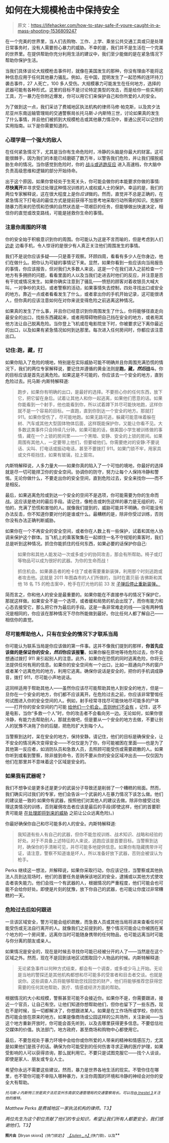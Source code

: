 # 如何在大规模枪击中保持安全

> 原文：<https://lifehacker.com/how-to-stay-safe-if-youre-caught-in-a-mass-shooting-1536809247>

在一个完美的世界里，当人们去购物、工作、上学、乘坐公共交通工具或只是处理日常事务时，没有人需要担心暴力的威胁。不幸的是，我们并不是生活在一个完美的世界里。在提供帮助你充分利用生活的建议中，我们至少能做的是在紧急情况下帮助你保护生活。



当我们具体谈论大规模枪击事件时，就像在美国发生的那种，你没有理由不能将这种信息应用于任何其他暴力骚乱。例如，在中国，昆明发生了一起恐怖的连环持刀袭击事件，27 人死亡，100 多人受伤。大规模暴力可能发生在任何地方，选择的武器可能有各种形式。这里的目标不是讨论特定类型的攻击，而是给你一些实用的工具，万一暴力在你附近爆发，你可以用它们来保护自己和你所爱的人的安全。

为了做到这一点，我们采访了费城地区执法机构的律师马修·帕克斯，以及宾夕法尼亚州东南运输管理局的交通警察局长托马斯·J·内斯特三世，讨论如果真的发生了什么事情，并且他们被抓到大规模枪击或其他暴力情况中，普通公民可以记住的实用指南。以下是你需要知道的。

### 心理学是一个强大的敌人

在任何紧急情况下，尤其是当你有生命危险时，冷静的头脑是你最大的财富。这可能很棘手，因为我们的本能已经磨砺了数万年，以警告我们危险，并让我们摆脱威胁生命的情况。当你感觉到危险时，你的 [战斗或逃跑反应](http://en.wikipedia.org/wiki/Fight-or-flight_response) 进入高速档，你大脑中负责高级思维和逻辑的部分开始待命。

出于这个原因，如果你曾经处于生死关头，你可能会做你的本能要求你做的事情:**尽快离开**并寻求受过处理这种情况训练的人或权威人士的保护。幸运的是，我们的两位专家解释说，这在很大程度上是你*应该*做的。然而，直觉并不总是正确的，在紧急情况下打电话的最佳方式是提前获得不加思考地采取行动所需的知识。克服伴随暴力而来的恐慌和恐惧的自然状态是一项艰巨的任务，但能够做出快速决定，相信你的直觉或改变路线，可能是拯救你生命的事情。

### 注意你周围的环境

你的安全始于积极意识到你的周围。你可能认为这是不言而喻的，但是考虑到人们 [边走](http://www.digitaltrends.com/mobile/tourist-walks-off-pier-in-australia-while-checking-facebook-on-smartphone/) 边看手机，令人惊讶的是很少有人真正关注他们周围发生的事情。

我们不是说你应该多疑——只是善于观察。环顾四周，看看有多少人在你身边，他们在做什么。把你认为可疑的事情记下来。显然，如果你看到一些应该向当局报告的事情，你应该报告，但对我们大多数人来说，这是一个在我们进入之前检查一个地方有多拥挤的问题，看看里面的人以及当我们走进去时他们的反应，并注意是否有干扰或情况发生。如果你确实注意到了骚乱——愤怒的顾客对着收银员大喊大叫，一对争吵的夫妇，或者警察的活动，如果事情失去控制，四处寻找出口或安全的地方。靠近一点或者看看发生了什么，或者拿出你的手机开始记录，这可能很诱人，但你真的应该注意如何在对你来说变得危险之前逃离这种情况。

如果真的发生了什么事，并且你已经意识到你周围发生了什么，你将能够径直走向最安全的出口，找些东西藏起来，或者用障碍物把自己挡在安全的地方，或者用其他方法让自己脱离危险。当你登上飞机或在电影院坐下时，你被要求记下离你最近的出口，以及如果有紧急情况如何到达那里。每次进入任何房间时，你都应该注意出口。

### 记住:跑，藏，打

如果你陷入了危险的境地，特别是在实际威胁可能不明确并且你周围充满恐慌的情况下，我们的两位专家解释说，要记住并遵循的黄金法则是**跑，藏，*然后*战斗**。你的目标应该是首先远离危险。如果这是不可能的，你应该去一个安全的地方，直到危险过去。托马斯·内斯特解释道:

> 跑步，如果你有明确的出口，是最好的选择。不要担心你的任何东西，放下它，把它留在身后。试着让其他人和你一起逃离，如果他们愿意的话。如果你能看到一个射手，他也能看到你，所以试着蹲下并尽可能快地跑，这样你就不是一个容易的目标。一直跑，直到你到达一个安全的地方。那就打 911。如果你受伤了，尽可能地跑。如果无路可逃，躲藏可能意味着躲在树、汽车或其他大型固体物体后面，这样既能保护你，又能让你看不见。大多数这类事件只会持续几分钟。如果可能的话，做美国小学生被训练做的事情，藏在一个上锁的房间里——一个黑暗、安静、安全的上锁的房间。如果周围有其他人，一定要带上他们，但要嘘他们。你需要绝对的安静:不要说话、尖叫、打电话或振动电话，甚至不要拨打 911。如果门锁不牢，用家具或文件柜挡住，如果有玻璃，拉上窗帘。

内斯特解释说，人多力量大——如果你真的陷入了一个可怕的境地，你最好的选择就是尽一切可能捍卫你的安全空间。协调你的防守，努力让每个人保持冷静和警惕。无论你做什么，不要走出你的安全空间，直到危险过去，安全来找你——而不是相反。

最后，如果逃离危险或到达一个安全的空间不是选项，你可能需要为你的生命而战。这应该是绝对的最后手段。请记住，像枪击或刺伤这样的暴力是无组织的，可怕的，充满了恐慌和害怕的人。就像我们提到的，威胁可能并不明确，你可能没有办法反击，你不知道你要对付的是谁或什么。最糟糕的是，除非你受过训练，否则你没有办法正确判断威胁。

如果你在一个不再安全的安全空间，或者你在人数上有一些保护，试着和其他人协调来保护这个群体。当飞机上的乘客聚集在一起绑住一名不守规矩的乘客时，我们总是听到这种情况。抓住你能抓住的任何东西，如果必要的话保护你自己:

> 如果你和其他人能发动一次或多或少的协同攻击，那会有所帮助。椅子或灯等物品可以成为很好的武器。为你的生命而战！
> 
> 抓住机会。如果袭击者的枪卡住了或者需要重新装弹，利用那个时刻逃跑或者攻击他。这就是 2011 年图森市的人们所做的，当时在嘉贝丽·吉佛斯和其他 18 名 T5 的枪击案中，枪手在打光他的前 33 发 [子弹后停止重新装弹。](http://en.wikipedia.org/wiki/2011_Tucson_shooting)

简而言之，你和他人的安全是最重要的。如果你能在不直接参与的情况下保护它，那就这样做。如果安全不是一个选项，或者缓和局势的机会出现了，而你有能力和心态去接受它，那么把它作为最后的手段。这是一条非常难走的线——没有两种情况是相同的，你应该在那种情况下尽你所能做到最好。你比任何人都了解自己——相信你的直觉。

### 尽可能帮助他人，只有在安全的情况下才联系当局

你可能认为联系当局是你应该做的第一件事。这并不像我们提到的那样，**你首先应该做的是保证你的安全，*然后*你应该报警**。如果你躲在原地等待危险过去，你不会想通过拨打 911 来引起别人的注意。此外，如果你在恐慌的同时逃离危险，你将无法提供任何有用的信息。如果你的安全空间有一个出口，比如一扇通向户外的窗户或者某个远离危险的地方，利用它逃离。确保你说话是安全的，把你的手机调成静音，拨打 911，尽可能小声地说话。

这同样适用于帮助其他人——虽然你应该尽可能帮助其他人到安全的地方，但是一旦你在一个安全的地方，你们都不应该离开。在危险过去之前，你应该非常警惕任何试图进入你的安全空间的人。例如，射手经常寻找尽可能快地尽可能多的尸体——打开你的安全空间的门可能 [给他们一个机会，否则他们不会有](http://abcnews.go.com/GMA/story?id=2432104) 。记住，这不是电影，当你“多救一个人”时，你的攻击者不会看向另一边。无论如何，如果你很冷静，有能力去帮助别人，那就去做吧，但是要从一个安全的地方去做，不要让别人的犹豫不决拖了你的后腿，把危险扩大到每个人。

当警察到达时，呆在安全的地方，保持安静。请记住，他们的目标是确保安全，让不安全的情况再次变得安全——不仅仅是为了你，你可能被困在里面——也是为了其他第一反应者，如消防队员和急救人员，去照顾可能受伤或需要疏散的人。如果你听到或看到警察，除非接到命令，否则不要从你的安全区域冲出去——仅仅因为他们在那里并不意味着这个区域是安全的。

### 如果我有武器呢？

我们不想争论是更多还是更少的武装分子导致还是削弱了一个糟糕的局面。然而，我们确实问过我们的专家，他们会告诉一个武装的人在暴力情况下该怎么做。他们的建议是一致的:如果你有武器，按照他们对其他人的建议去做。除非你接受过处理这类情况的训练，否则雇佣攻击者应该是最后的手段(即使这样，他们的首要职责可能是 [在处理即将到来的威胁](http://www.theguardian.com/world/2013/nov/02/westgate-mall-attacks-kenya) 之前让公众远离危险)。)

你最好确保你自己和尽可能多的人的安全。内斯特解释道:

> 我知道有些人有自己的武器，但你不能忽视训练、战术知识、战略和经验的好处。对于不具备上述特征的人来说，逃跑应该是首要目标。当警察到达时，确保你的手清晰可见，并尽可能多地提供信息。如果你有隐藏携带许可证，请注意，警察不知道谁是坏人，所以准备好放下武器，否则会被误认为枪手。

Perks 继续这一想法，并解释说，如果你采取行动，你应该记住，当警察或其他执法人员到达现场时，他们的首要任务是确保该地区的安全，逮捕或以其他方式使攻击者丧失能力。他们会找一个有武器的人，根据情况的严重程度，他们可能会也可能不会给你好处。即使是片刻的犹豫，放下你自己的武器，也可能让你度过非常糟糕的一天。

### 危险过去后如何跟进

一旦该区域安全，警方可能会组织疏散，而急救人员或其他当局将进来查看任何可能受伤或无法自行离开的人。就像我们之前提到的，整个情况可能会让你被困在某个地方的一个房间里，远离你当时可能随身携带的任何物品，也可能远离当时可能与你分离的朋友或亲人。

如果情况是安全的，现在是时候去寻找你可能已经被分开的人了——当然是在这个区域之外。然而，现在不是回到该地区试图取回个人物品的时候。内斯特解释道:

> 无论紧急事件以何种方式结束，都会有一个调查，或多或少马上开始。无论是当地的警探还是其他机构都想和尽可能多的受害者和目击者交谈。也就是说你。这些调查人员将能够帮助您找回您的财产，他们将能够推荐您获得您需要的任何其他帮助，医疗、情感或经济方面的帮助。

根据情况的大小和规模，警察甚至可能不会接近你。如果你不是，你需要跟进，接近一个官员，让自己有空。让他们知道你想帮助他们，但你也留下了一些东西，现在不是时候，当一切都解决了，你想跟进某人。如果是在工作场所或学校，你的东西可能会放在原来的地方。如果是像商场或公园这样的公共场所，关注新闻——当这个地方重新开放时，你可能会首先听到，以及去哪里获得更多信息。不要低估社交媒体的价值。执法部门，地方政府，甚至商场和购物中心都使用它。

最后，不要忽视处于暴力环境中会给你或你所爱的人带来的精神和情感压力，尤其是如果他们是孩子的话。确保为你可能受到的任何伤害寻求正确的医疗护理，如果受影响的人可以获得咨询，那么就利用它。不要只是试图克服它——找个人谈谈，即使是家人、朋友或专业人士。

希望你永远不需要这些建议。然而，暴力是世界各地生活的现实。不管你住在哪里，也不管你可能不幸陷入哪种暴力，关注你周围的环境和冷静的神经会对你的安全大有帮助。

<small>*托马斯·J·内斯特三世是宾夕法尼亚州东南部交通管理局*</small>[<small></small>](http://www.septa.org/index.html)*<small>*的交通警察局长。可以在*</small>[<small>*@ tnestel 3*</small>](http://twitter.com/TNestel3)<small>*关注他的推特。*</small>*

*Matthew Perks 是费城地区一家执法机构的律师。T3】*

*两位先生为这个职位贡献了他们的专业知识，希望让我们所有人都更安全，我们感谢他们。T3】*

**<small>照片由</small>**<small>【Bryan skiora】</small>*<small>(快门锁定)】</small> [*<small>【Julien _ n】</small>*](http://www.shutterstock.com/pic.mhtml?id=4921228&src=id)*<small>(快门锁)，以及</small>**